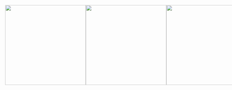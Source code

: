 <html>
  <div style="display:flex;">
 
<img src="https://i.loli.net/2021/08/03/syPKTSz97vb2W1l.jpg" width="260" style="display: block;"/>
<img src="https://i.loli.net/2020/02/14/EZc5awyF3vJSOR9.jpg" width="260" style="display: block;"/>
<img src="https://i.loli.net/2019/11/30/auRxklc9f6TLgdE.jpg" width="260" style="display: block;"/>
<img src="https://i.loli.net/2019/08/09/OvVzMqpF3jmI8lE.jpg" width="260" style="display: block;"/>

</div>
  </html>
